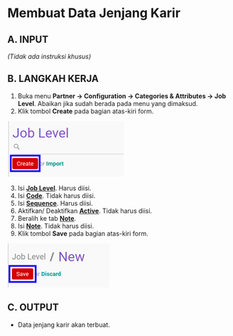# Membuat Data Jenjang Karir

## A. INPUT

*(Tidak ada instruksi khusus)*

## B. LANGKAH KERJA

1. Buka menu **Partner -> Configuration -> Categories & Attributes -> Job Level**. Abaikan jika sudah berada pada menu yang dimaksud.
2. Klik tombol **Create** pada bagian atas-kiri form.

![](../../../img/jenjang-karir/tombol-create.png)

3. Isi **[Job Level](./penjelasan.md#field-name)**. Harus diisi.
4. Isi **[Code](./penjelasan.md#field-code)**. Tidak harus diisi.
5. Isi **[Sequence](./penjelasan.md#field-sequence-id)**. Harus diisi.
6. Aktifkan/ Deaktifkan **[Active](./penjelasan.md#field-active)**. Tidak harus diisi.
7. Beralih ke tab **[Note](./penjelasan.md#tab-note)**.
8. Isi **[Note](./penjelasan.md#field-note)**. Tidak harus diisi.
9. Klik tombol **Save** pada bagian atas-kiri form.

![](../../../img/jenjang-karir/tombol-simpan.png)

## C. OUTPUT

* Data jenjang karir akan terbuat.
